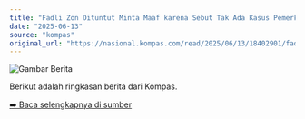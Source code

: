 ```yaml
---
title: "Fadli Zon Dituntut Minta Maaf karena Sebut Tak Ada Kasus Pemerkosaan Mei 1998"
date: "2025-06-13"
source: "kompas"
original_url: "https://nasional.kompas.com/read/2025/06/13/18402901/fadli-zon-dituntut-minta-maaf-karena-sebut-tak-ada-kasus-pemerkosaan-mei?source=headline"
---
```


![Gambar Berita](https://via.placeholder.com/1200x675?text=Berita+Otomatis)

Berikut adalah ringkasan berita dari Kompas.

[➡️ Baca selengkapnya di sumber](https://nasional.kompas.com/read/2025/06/13/18402901/fadli-zon-dituntut-minta-maaf-karena-sebut-tak-ada-kasus-pemerkosaan-mei?source=headline)